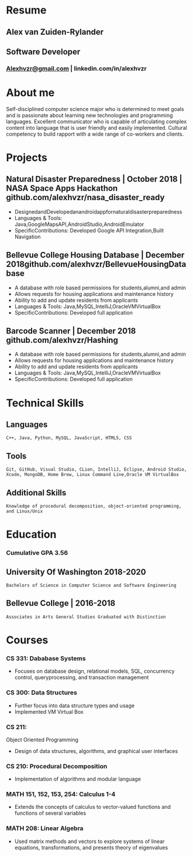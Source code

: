 # Resume 

## Alex van Zuiden-Rylander
## Software Developer
### Alexhvzr@gmail.com | linkedin.com/in/alexhvzr
 About me
 ========

Self-disciplined computer science major who is determined to
meet goals and is passionate about learning new technologies and programming languages. Excellent communicator who is capable of articulating complex content into language that is user friendly and easily implemented. Cultural competency to build rapport with a wide range of co-workers and clients.

 Projects
========

## Natural Disaster Preparedness | October 2018 | NASA Space Apps Hackathon github.com/alexhvzr/nasa_disaster_ready
- DesignedandDevelopedanandroidappfornaturaldisasterpreparedness
- Languages & Tools: Java,GoogleMapsAPI,AndroidStudio,AndroidEmulator
- SpecificContributions: Developed Google API Integration,Built Navigation

## Bellevue College Housing Database | December 2018github.com/alexhvzr/BellevueHousingDatabase
- A database with role based permissions for students,alumni,and admin
- Allows requests for housing applications and maintenance history
- Ability to add and update residents from applicants
- Languages & Tools: Java,MySQL,IntelliJ,OracleVMVirtualBox
- SpecificContributions: Developed full application

## Barcode Scanner | December 2018 github.com/alexhvzr/Hashing
- A database with role based permissions for students,alumni,and admin
- Allows requests for housing applications and maintenance history
- Ability to add and update residents from applicants
- Languages & Tools: Java,MySQL,IntelliJ,OracleVMVirtualBox
- SpecificContributions: Developed full application

Technical Skills
================

## Languages
    C++, Java, Python, MySQL, JavaScript, HTML5, CSS

## Tools
    Git, GitHub, Visual Studio, CLion, IntelliJ, Eclipse, Android Studio, Xcode, MongoDB, Home Brew, Linux Command Line,Oracle VM VirtualBox

## Additional Skills
    Knowledge of procedural decomposition, object-oriented programming, and Linux/Unix

Education
=========
### Cumulative GPA 3.56
## University Of Washington 2018-2020
    Bachelors of Science in Computer Science and Software Engineering
## Bellevue College | 2016-2018
    Associates in Arts General Studies Graduated with Distinction

Courses
=======

### CS 331: Dababase Systems
- Focuses on database design, relational models, SQL, concurrency control, queryprocessing, and transaction management

### CS 300: Data Structures
- Further focus into data structure types and usage
- Implemented VM Virtual Box

### CS 211: 
Object Oriented Programming
- Design of data structures, algorithms, and graphical user interfaces

### CS 210: Procedural Decomposition
- Implementation of algorithms and modular language


### MATH 151, 152, 153, 254: Calculus 1-4
- Extends the concepts of calculus to vector-valued functions and functions of several variables

### MATH 208: Linear Algebra
- Used matrix methods and vectors to explore systems of linear equations, transformations, and presents theory of eigenvalues
